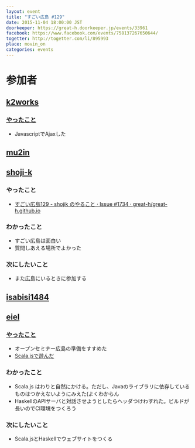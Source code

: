```yaml
---
layout: event
title: "すごい広島 #129"
date: 2015-11-04 18:00:00 JST
doorkeeper: https://great-h.doorkeeper.jp/events/33961
facebook: https://www.facebook.com/events/758137267650644/
togetter: http://togetter.com/li/895993
place: movin_on
categories: events
---
```


# 参加者

## [k2works](https://github.com/k2works)

### [やったこと](https://github.com/great-h/great-h.github.io/issues/1733)

* JavascriptでAjaxした


## [mu2in](http://twitter.com/mu2in)


## [shoji-k](https://github.com/shoji-k)

### やったこと

* [すごい広島129 - shojik のやること · Issue #1734 · great-h/great-h.github.io](https://github.com/great-h/great-h.github.io/issues/1734)

### わかったこと

* すごい広島は面白い
* 質問しあえる場所でよかった

### 次にしたいこと

* また広島にいるときに参加する

## [isabisi1484](http://twitter.com/isabisi1484)


## [eiel](http://eiel.info/)

### [やったこと](https://github.com/great-h/great-h.github.io/issues/1735)

* オープンセミナー広島の準備をすすめた
* [Scala.jsで遊んだ](https://gist.github.com/eiel/45cf223a33d620d6a5c2)

### わかったこと

* Scala.js はわりと自然にかける。ただし、Javaのライブラリに依存しているものはつかえないようにみえた(よくわからん
* HaskellのAPIサーバと対話させようとしたらヘッダつけわすれた。ビルドが長いのでCI環境をつくろう

### 次にしたいこと

* Scala.jsとHaskellでウェブサイトをつくる
